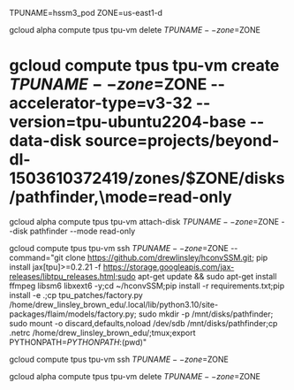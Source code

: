 TPUNAME=hssm3_pod
ZONE=us-east1-d

gcloud alpha compute tpus tpu-vm delete $TPUNAME --zone=$ZONE

# gcloud compute tpus tpu-vm create $TPUNAME --zone=$ZONE --accelerator-type=v3-32 --version=tpu-ubuntu2204-base --data-disk source=projects/beyond-dl-1503610372419/zones/$ZONE/disks/pathfinder,\mode=read-only


gcloud alpha compute tpus tpu-vm attach-disk $TPUNAME --zone=$ZONE --disk pathfinder --mode read-only

gcloud compute tpus tpu-vm ssh $TPUNAME --zone=$ZONE --command="git clone https://github.com/drewlinsley/hconvSSM.git; pip install jax[tpu]>=0.2.21 -f https://storage.googleapis.com/jax-releases/libtpu_releases.html;sudo apt-get update && sudo apt-get install ffmpeg libsm6 libxext6  -y;cd ~/hconvSSM;pip install -r requirements.txt;pip install -e .;cp tpu_patches/factory.py /home/drew_linsley_brown_edu/.local/lib/python3.10/site-packages/flaim/models/factory.py; sudo mkdir -p /mnt/disks/pathfinder; sudo mount -o discard,defaults,noload  /dev/sdb /mnt/disks/pathfinder;cp .netrc /home/drew_linsley_brown_edu/;tmux;export PYTHONPATH=$PYTHONPATH:$(pwd)"

gcloud compute tpus tpu-vm ssh $TPUNAME --zone=$ZONE

gcloud alpha compute tpus tpu-vm delete $TPUNAME --zone=$ZONE


